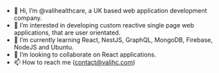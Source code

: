- 👋 Hi, I’m @valihealthcare, a UK based web application development company.
- 👀 I’m interested in developing custom reactive single page web applications, that are user orientated.
- 🌱 I’m currently learning React, NestJS, GraphQL, MongoDB, Firebase, NodeJS and Ubuntu.
- 💞️ I’m looking to collaborate on React applications.
- 📫 How to reach me (contact@valihc.com)

<!---
valihealthcare/valihealthcare is a ✨ special ✨ repository because its `README.md` (this file) appears on your GitHub profile.
You can click the Preview link to take a look at your changes.
--->

